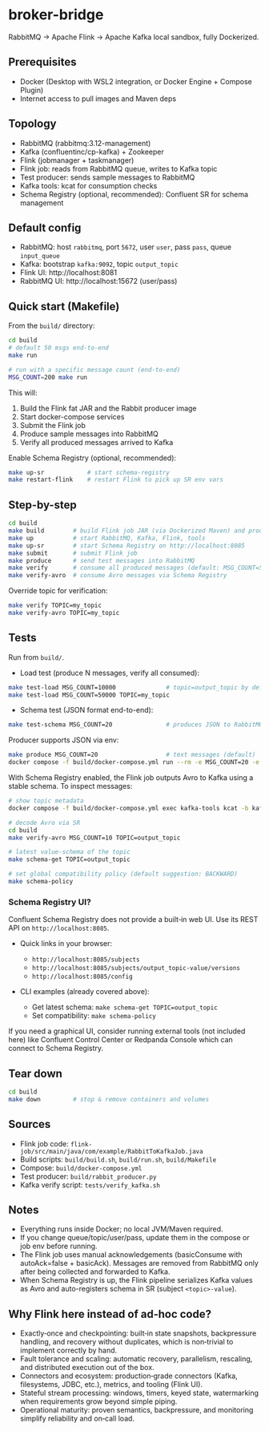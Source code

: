 # broker-bridge

RabbitMQ -> Apache Flink -> Apache Kafka local sandbox, fully Dockerized.

## Prerequisites
- Docker (Desktop with WSL2 integration, or Docker Engine + Compose Plugin)
- Internet access to pull images and Maven deps

## Topology
- RabbitMQ (rabbitmq:3.12-management)
- Kafka (confluentinc/cp-kafka) + Zookeeper
- Flink (jobmanager + taskmanager)
- Flink job: reads from RabbitMQ queue, writes to Kafka topic
- Test producer: sends sample messages to RabbitMQ
- Kafka tools: kcat for consumption checks
 - Schema Registry (optional, recommended): Confluent SR for schema management

## Default config
- RabbitMQ: host `rabbitmq`, port `5672`, user `user`, pass `pass`, queue `input_queue`
- Kafka: bootstrap `kafka:9092`, topic `output_topic`
- Flink UI: http://localhost:8081
- RabbitMQ UI: http://localhost:15672 (user/pass)

## Quick start (Makefile)
From the `build/` directory:

```bash
cd build
# default 50 msgs end-to-end
make run

# run with a specific message count (end-to-end)
MSG_COUNT=200 make run
```
This will:
1. Build the Flink fat JAR and the Rabbit producer image
2. Start docker-compose services
3. Submit the Flink job
4. Produce sample messages into RabbitMQ
5. Verify all produced messages arrived to Kafka

Enable Schema Registry (optional, recommended):
```bash
make up-sr            # start schema-registry
make restart-flink    # restart Flink to pick up SR env vars
```

## Step-by-step
```bash
cd build
make build        # build Flink job JAR (via Dockerized Maven) and producer image
make up           # start RabbitMQ, Kafka, Flink, tools
make up-sr        # start Schema Registry on http://localhost:8085
make submit       # submit Flink job
make produce      # send test messages into RabbitMQ
make verify       # consume all produced messages (default: MSG_COUNT=50)
make verify-avro  # consume Avro messages via Schema Registry
```
Override topic for verification:
```bash
make verify TOPIC=my_topic
make verify-avro TOPIC=my_topic
```

## Tests
Run from `build/`.

- Load test (produce N messages, verify all consumed):
```bash
make test-load MSG_COUNT=10000              # topic=output_topic by default
make test-load MSG_COUNT=50000 TOPIC=my_topic
```

- Schema test (JSON format end-to-end):
```bash
make test-schema MSG_COUNT=20               # produces JSON to RabbitMQ, verifies JSON in Kafka
```
Producer supports JSON via env:
```bash
make produce MSG_COUNT=20                   # text messages (default)
docker compose -f build/docker-compose.yml run --rm -e MSG_COUNT=20 -e MSG_FORMAT=json rabbit-producer
```

With Schema Registry enabled, the Flink job outputs Avro to Kafka using a stable schema.
To inspect messages:
```bash
# show topic metadata
docker compose -f build/docker-compose.yml exec kafka-tools kcat -b kafka:9092 -L -t output_topic

# decode Avro via SR
cd build
make verify-avro MSG_COUNT=10 TOPIC=output_topic

# latest value-schema of the topic
make schema-get TOPIC=output_topic

# set global compatibility policy (default suggestion: BACKWARD)
make schema-policy
```

### Schema Registry UI?
Confluent Schema Registry does not provide a built‑in web UI. Use its REST API on `http://localhost:8085`.

- Quick links in your browser:
  - `http://localhost:8085/subjects`
  - `http://localhost:8085/subjects/output_topic-value/versions`
  - `http://localhost:8085/config`

- CLI examples (already covered above):
  - Get latest schema: `make schema-get TOPIC=output_topic`
  - Set compatibility: `make schema-policy`

If you need a graphical UI, consider running external tools (not included here) like Confluent Control Center or Redpanda Console which can connect to Schema Registry.

## Tear down
```bash
cd build
make down         # stop & remove containers and volumes
```

## Sources
- Flink job code: `flink-job/src/main/java/com/example/RabbitToKafkaJob.java`
- Build scripts: `build/build.sh`, `build/run.sh`, `build/Makefile`
- Compose: `build/docker-compose.yml`
- Test producer: `build/rabbit_producer.py`
- Kafka verify script: `tests/verify_kafka.sh`

## Notes
- Everything runs inside Docker; no local JVM/Maven required.
- If you change queue/topic/user/pass, update them in the compose or job env before running.
- The Flink job uses manual acknowledgements (basicConsume with autoAck=false + basicAck). Messages are removed from RabbitMQ only after being collected and forwarded to Kafka.
 - When Schema Registry is up, the Flink pipeline serializes Kafka values as Avro and auto-registers schema in SR (subject `<topic>-value`).

## Why Flink here instead of ad‑hoc code?
- Exactly‑once and checkpointing: built‑in state snapshots, backpressure handling, and recovery without duplicates, which is non‑trivial to implement correctly by hand.
- Fault tolerance and scaling: automatic recovery, parallelism, rescaling, and distributed execution out of the box.
- Connectors and ecosystem: production‑grade connectors (Kafka, filesystems, JDBC, etc.), metrics, and tooling (Flink UI).
- Stateful stream processing: windows, timers, keyed state, watermarking when requirements grow beyond simple piping.
- Operational maturity: proven semantics, backpressure, and monitoring simplify reliability and on‑call load.
